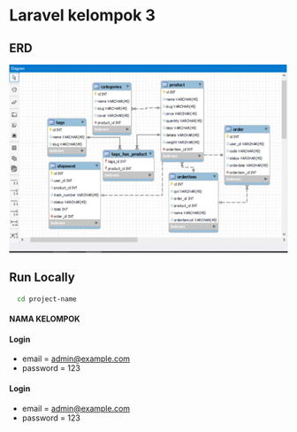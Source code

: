 # Laravel kelompok 3


## ERD

![preview img](/erd.jpg)

## Run Locally

```bash
  cd project-name
```

#### NAMA KELOMPOK 
#### Login

-   email = admin@example.com
-   password = 123


#### Login

-   email = admin@example.com
-   password = 123
